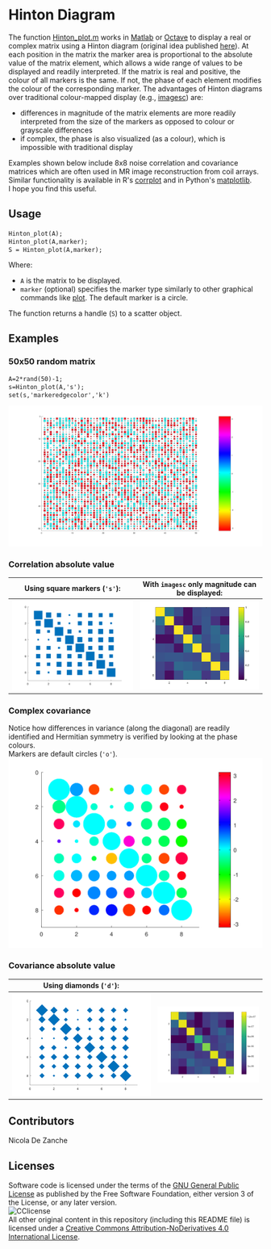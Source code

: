 # Hinton Diagram
The function [Hinton_plot.m](https://github.com/dezanche/Hinton_plot/blob/main/Hinton_plot.m) works in [Matlab](https://www.mathworks.com/products/matlab.html) or [Octave](https://octave.org/) to display a real or complex matrix using a Hinton diagram (original idea published [here](https://doi.org/10.1037/0033-295x.98.1.74)). At each position in the matrix the marker area is proportional to the absolute value of the matrix element, which allows a wide range of values to be displayed and readily interpreted. If the matrix is real and positive, the colour of all markers is the same. If not, the phase of each element modifies the colour of the corresponding marker.
The advantages of Hinton diagrams over traditional colour-mapped display (e.g., [imagesc](https://octave.sourceforge.io/octave/function/imagesc.html)) are:
- differences in magnitude of the matrix elements are more readily interpreted from the size of the markers as opposed to colour or grayscale differences
- if complex, the phase is also visualized (as a colour), which is impossible with traditional display

Examples shown below include 8x8 noise correlation and covariance matrices which are often used in MR image reconstruction from coil arrays. 
Similar functionality is available in R's [corrplot](https://cran.r-project.org/web/packages/corrplot/vignettes/corrplot-intro.html) and in Python's [matplotlib](https://matplotlib.org/stable/gallery/specialty_plots/hinton_demo.html).\
I hope you find this useful.

## Usage
```
Hinton_plot(A);
Hinton_plot(A,marker);
S = Hinton_plot(A,marker);
```
Where:
- `A` is the matrix to be displayed.
- `marker` (optional) specifies the marker type similarly to other graphical commands like [plot](https://octave.sourceforge.io/octave/function/plot.html). The default marker is a circle.

The function returns a handle (`S`) to a scatter object.

## Examples

### 50x50 random matrix
```
A=2*rand(50)-1;
s=Hinton_plot(A,'s');
set(s,'markeredgecolor','k')
```
![50x50 random matrix](https://github.com/dezanche/Hinton_plot/blob/main/Output_examples/50x50_rand.svg)

### Correlation absolute value

|Using square markers (`'s'`):|With `imagesc` only magnitude can be displayed:|
:-------------------------:|:-------------------------:
|![abs correlation](https://github.com/dezanche/Hinton_plot/blob/main/Output_examples/correlation_abs_Hinton.svg)|![abs correlation imagesc](https://github.com/dezanche/Hinton_plot/blob/main/Output_examples/correlation_abs_imagesc.png)|

### Complex covariance
Notice how differences in variance (along the diagonal) are readily identified and Hermitian symmetry is verified by looking at the phase colours.\
Markers are default circles (`'o'`).\
![complex covariance](https://github.com/dezanche/Hinton_plot/blob/main/Output_examples/covariance_Hinton.svg)

### Covariance absolute value

|Using diamonds (`'d'`):   |                          |
:-------------------------:|:-------------------------:
|![abs covariance](https://github.com/dezanche/Hinton_plot/blob/main/Output_examples/covariance_abs_Hinton.svg)|![abs covariance imagesc](https://github.com/dezanche/Hinton_plot/blob/main/Output_examples/covariance_abs_imagesc.png)|

## Contributors
Nicola De Zanche

## Licenses
Software code is licensed under the terms of the [GNU General Public License](https://www.gnu.org/licenses/gpl-3.0.en.html) as published by the Free Software Foundation, either version 3 of the License, or any later version.\
![CClicense](https://i.creativecommons.org/l/by-nd/4.0/88x31.png)\
All other original content in this repository (including this README file) is licensed under a [Creative Commons Attribution-NoDerivatives 4.0 International License](https://creativecommons.org/licenses/by-nd/4.0/).
